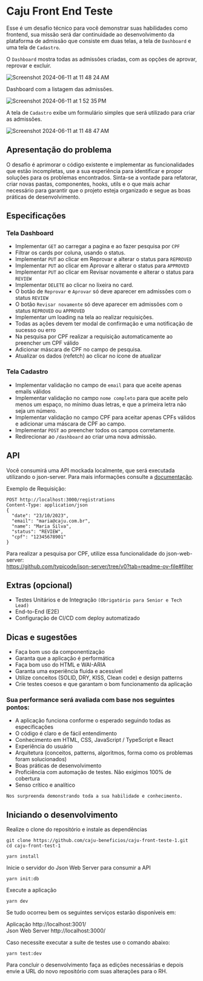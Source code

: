 # Caju Front End Teste

Esse é um desafio técnico para você demonstrar suas habilidades como frontend, sua missão será dar continuidade ao desenvolvimento da plataforma de admissão que consiste em duas telas, a tela de `Dashboard` e uma tela de `Cadastro`.

O `Dashboard` mostra todas as admissões criadas, com as opções de aprovar, reprovar e excluir.

![Screenshot 2024-06-11 at 11 48 24 AM](https://github.com/caju-beneficios/caju-front-teste-1/assets/31169925/fedeff5c-a0d3-4df1-aebd-1f2d25c56a48)

Dashboard com a listagem das admissões.

![Screenshot 2024-06-11 at 1 52 35 PM](https://github.com/caju-beneficios/caju-front-teste-1/assets/31169925/3b002341-454b-4b24-82cb-6390656b56cc)

A tela de `Cadastro` exibe um formulário simples que será utilizado para criar as admissões.

![Screenshot 2024-06-11 at 11 48 47 AM](https://github.com/caju-beneficios/caju-front-teste-1/assets/31169925/bbbb211c-165f-40e5-b2af-61adafd61398)

## Apresentação do problema

O desafio é aprimorar o código existente e implementar as funcionalidades que estão incompletas, use a sua experiência para identificar e propor soluções para os problemas encontrados.
Sinta-se a vontade para refatorar, criar novas pastas, componentes, hooks, utils e o que mais achar necessário para garantir que o projeto esteja organizado e segue as boas práticas de desenvolvimento.

## Especificações

### Tela Dashboard

- Implementar `GET` ao carregar a pagina e ao fazer pesquisa por `CPF`
- Filtrar os cards por coluna, usando o status.
- Implementar `PUT` ao clicar em Reprovar e alterar o status para `REPROVED`
- Implementar `PUT` ao clicar em Aprovar e alterar o status para `APPROVED`
- Implementar `PUT` ao clicar em Revisar novamente e alterar o status para `REVIEW`
- Implementar `DELETE` ao clicar no lixeira no card.
- O botão de `Reprovar` e `Aprovar` só deve aparecer em admissões com o status `REVIEW`
- O botão `Revisar novamente` só deve aparecer em admissões com o status `REPROVED` ou `APPROVED`
- Implementar um loading na tela ao realizar requisições.
- Todas as ações devem ter modal de confirmação e uma notificação de sucesso ou erro
- Na pesquisa por CPF realizar a requisição automaticamente ao preencher um CPF válido
- Adicionar máscara de CPF no campo de pesquisa.
- Atualizar os dados (refetch) ao clicar no ícone de atualizar

### Tela Cadastro

- Implementar validação no campo de `email` para que aceite apenas emails válidos
- Implementar validação no campo `nome completo` para que aceite pelo menos um espaço, no mínimo duas letras, e que a primeira letra não seja um número.
- Implementar validação no campo CPF para aceitar apenas CPFs válidos e adicionar uma máscara de CPF ao campo.
- Implementar `POST` ao preencher todos os campos corretamente.
- Redirecionar ao `/dashboard` ao criar uma nova admissão.

## API

Você consumirá uma API mockada localmente, que será executada utilizando o json-server. Para mais informações consulte a [documentação](https://github.com/typicode/json-server/).

Exemplo de Requisição:

```
POST http://localhost:3000/registrations
Content-Type: application/json
{
  "date": "23/10/2023",
  "email": "maria@caju.com.br",
  "name": "Maria Silva",
  "status": "REVIEW",
  "cpf": "12345678901"
}
```

Para realizar a pesquisa por CPF, utilize essa funcionalidade do json-web-server:
<br/>
https://github.com/typicode/json-server/tree/v0?tab=readme-ov-file#filter

## Extras (opcional)

- Testes Unitários e de Integração `(Obrigatório para Senior e Tech Lead)`
- End-to-End (E2E)
- Configuração de CI/CD com deploy automatizado

## Dicas e sugestões

- Faça bom uso da componentização
- Garanta que a aplicação é performática
- Faça bom uso do HTML e WAI-ARIA
- Garanta uma experiência fluida e acessível
- Utilize conceitos (SOLID, DRY, KISS, Clean code) e design patterns
- Crie testes coesos e que garantam o bom funcionamento da aplicação

### Sua performance será avaliada com base nos seguintes pontos:

- A aplicação funciona conforme o esperado seguindo todas as especificações
- O código é claro e de fácil entendimento
- Conhecimento em HTML, CSS, JavaScript / TypeScript e React
- Experiência do usuário
- Arquitetura (conceitos, patterns, algoritmos, forma como os problemas foram solucionados)
- Boas práticas de desenvolvimento
- Proficiência com automação de testes. Não exigimos 100% de cobertura
- Senso crítico e analítico

`Nos surpreenda demonstrando toda a sua habilidade e conhecimento.`

## Iniciando o desenvolvimento

Realize o clone do repositório e instale as dependências

```shell
git clone https://github.com/caju-beneficios/caju-front-teste-1.git
cd caju-front-test-1
```

```shell
yarn install
```

Inicie o servidor do Json Web Server para consumir a API

```shell
yarn init:db
```

Execute a aplicação

```shell
yarn dev
```

Se tudo ocorreu bem os seguintes serviços estarão disponíveis em:
<br/>

Aplicação http://localhost:3001/
<br/>
Json Web Server http://localhost:3000/

Caso necessite executar a suíte de testes use o comando abaixo:

```shell
yarn test:dev
```

Para concluir o desenvolvimento faça as edições necessárias e depois envie a URL do novo repositório com suas alterações para o RH.
